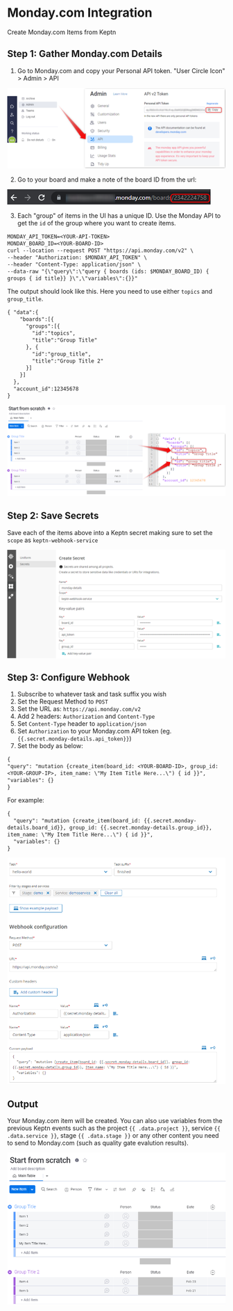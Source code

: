 # Monday.com Integration

Create Monday.com Items from Keptn

## Step 1: Gather Monday.com Details
1. Go to Monday.com and copy your Personal API token. "User Circle Icon" > Admin > API
  
![monday.com api](assets/1.png)

2. Go to your board and make a note of the board ID from the url:

![monday.com board id](assets/2.png)

3. Each "group" of items in the UI has a unique ID.
Use the Monday API to get the `id` of the group where you want to create items.

```
MONDAY_API_TOKEN=<YOUR-API-TOKEN>
MONDAY_BOARD_ID=<YOUR-BOARD-ID>
curl --location --request POST "https://api.monday.com/v2" \
--header "Authorization: $MONDAY_API_TOKEN" \
--header "Content-Type: application/json" \
--data-raw "{\"query\":\"query { boards (ids: $MONDAY_BOARD_ID) { groups { id title}} }\",\"variables\":{}}"
```

The output should look like this. Here you need to use either `topics` and `group_title`.
```
{ "data":{
    "boards":[{
      "groups":[{
        "id":"topics",
        "title":"Group Title"
      }, {
        "id":"group_title",
        "title":"Group Title 2"
      }]
    }]
  },
  "account_id":12345678
}
```

![monday.com group ids](assets/3.png)

## Step 2: Save Secrets
Save each of the items above into a Keptn secret making sure to set the `scope` as `keptn-webhook-service`

![keptn secret](assets/4.png)

## Step 3: Configure Webhook

1. Subscribe to whatever task and task suffix you wish
2. Set the Request Method to `POST`
3. Set the URL as: `https://api.monday.com/v2`
4. Add 2 headers: `Authorization` and `Content-Type`
5. Set `Content-Type` header to `application/json`
6. Set `Authorization` to your Monday.com API token (eg. `{{.secret.monday-details.api_token}}`)
7. Set the body as below:

```
{
"query": "mutation {create_item(board_id: <YOUR-BOARD-ID>, group_id: <YOUR-GROUP-IP>, item_name: \"My Item Title Here...\") { id }}",
"variables": {}
}
```

For example:

```
{
  "query": "mutation {create_item(board_id: {{.secret.monday-details.board_id}}, group_id: {{.secret.monday-details.group_id}}, item_name: \"My Item Title Here...\") { id }}",
  "variables": {}
}
```

![webhook config](assets/5.png)

## Output
Your Monday.com item will be created. You can also use variables from the previous Keptn events such as the project `{{ .data.project }}`, service `{{ .data.service }}`, stage `{{ .data.stage }}` or any other content you need to send to Monday.com (such as quality gate evalution results).

![output](assets/6.png)